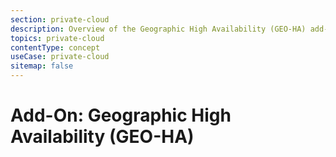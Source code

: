 ```yaml
---
section: private-cloud
description: Overview of the Geographic High Availability (GEO-HA) add-on
topics: private-cloud
contentType: concept
useCase: private-cloud
sitemap: false
---
```

# Add-On: Geographic High Availability (GEO-HA)
